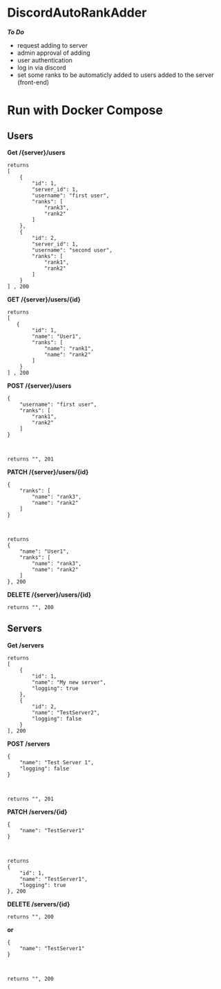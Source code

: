 # DiscordAutoRankAdder

***To Do***
- request adding to server
- admin approval of adding
- user authentication
- log in via discord
- set some ranks to be automaticly added to users added to the server (front-end)


# Run with Docker Compose

## Users


**Get /{server}/users**
```
returns
[
    {
        "id": 1,
        "server_id": 1,
        "username": "first user",
        "ranks": [
            "rank3",
            "rank2"
        ]
    },
    {
        "id": 2,
        "server_id": 1,
        "username": "second user",
        "ranks": [
            "rank1",
            "rank2"
        ]
    }
] , 200
```

**GET /{server}/users/{id}**
```
returns
[
   {
        "id": 1,
        "name": "User1",
        "ranks": [
            "name": "rank1",
            "name": "rank2"
        ]
    }
] , 200
```

**POST /{server}/users**
```
{
    "username": "first user",
    "ranks": [
        "rank1",
        "rank2"
    ]
}



returns "", 201
```

**PATCH /{server}/users/{id}**
```
{
    "ranks": [
        "name": "rank3",
        "name": "rank2"
    ]
}



returns
{
    "name": "User1",
    "ranks": [
        "name": "rank3",
        "name": "rank2"
    ]
}, 200
```

**DELETE /{server}/users/{id}**
```
returns "", 200
```


## Servers


**Get /servers**
```
returns
[
    {
        "id": 1,
        "name": "My new server",
        "logging": true
    },
    {
        "id": 2,
        "name": "TestServer2",
        "logging": false
    }
], 200
```

**POST /servers**
```
{
    "name": "Test Server 1",
    "logging": false
}



returns "", 201
```

**PATCH /servers/{id}**
```
{
    "name": "TestServer1"
}



returns
{
    "id": 1,
    "name": "TestServer1",
    "logging": true
}, 200
```

**DELETE /servers/{id}**
```
returns "", 200
```

**or**
```
{
    "name": "TestServer1"
}



returns "", 200
```
